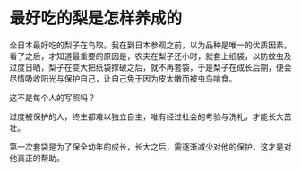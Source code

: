 # 最好吃的梨是怎样养成的

全日本最好吃的梨子在鸟取。我在到日本参观之前，以为品种是唯一的优质因素。看了之后，才知道最重要的原因是，农夫在梨子还小时，就套上纸袋，以防蚊虫及过度日晒，梨子在变大把纸袋撑破之后，就不再套袋，于是梨子在成长后期，便会尽情吸收阳光与保护自己，让自己免于因为皮太嫩而被虫鸟啃食。 

这不是每个人的写照吗？ 

过度被保护的人，终生都难以独立自主，唯有经过社会的考验与洗礼，才能长大茁壮。 

第一次套袋是为了保全幼年的成长，长大之后，需逐渐减少对他的保护，这才是对他真正的帮助。